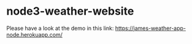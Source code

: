# node3-weather-website

Please have a look at the demo in this link: https://james-weather-app-node.herokuapp.com/
